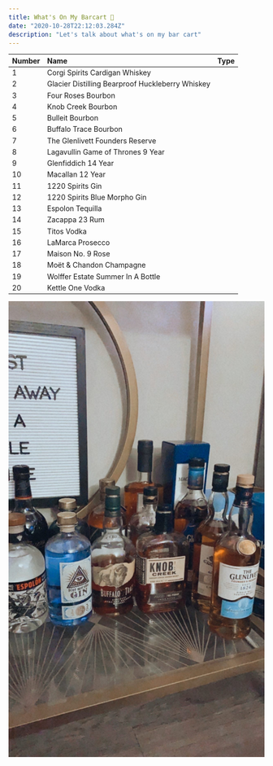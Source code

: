 ```yaml
---
title: What's On My Barcart 🥃
date: "2020-10-28T22:12:03.284Z"
description: "Let's talk about what's on my bar cart"
---
```


| Number | Name                                             | Type |
| :----- | :----------------------------------------------- | ---: |
| 1      | Corgi Spirits Cardigan Whiskey                   |      |
| 2      | Glacier Distilling Bearproof Huckleberry Whiskey |      |
| 3      | Four Roses Bourbon                               |      |
| 4      | Knob Creek Bourbon                               |      |
| 5      | Bulleit Bourbon                                  |      |
| 6      | Buffalo Trace Bourbon                            |      |
| 7      | The Glenlivett Founders Reserve                  |      |
| 8      | Lagavullin Game of Thrones 9 Year                |      |
| 9      | Glenfiddich 14 Year                              |      |
| 10     | Macallan 12 Year                                 |      |
| 11     | 1220 Spirits Gin                                 |      |
| 12     | 1220 Spirits Blue Morpho Gin                     |      |
| 13     | Espolon Tequilla                                 |      |
| 14     | Zacappa 23 Rum                                   |      |
| 15     | Titos Vodka                                      |      |
| 16     | LaMarca Prosecco                                 |      |
| 17     | Maison No. 9 Rose                                |      |
| 18     | Moët & Chandon Champagne                         |      |
| 19     | Wolffer Estate Summer In A Bottle                |      |
| 20     | Kettle One Vodka                                 |      |

![Bar Cart](./barcart.JPG)

